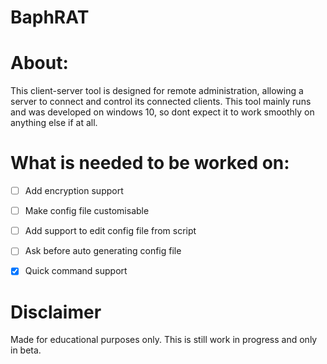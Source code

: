 # BaphRAT


# About:
This client-server tool is designed for remote administration, allowing a server to connect and control its connected clients. 
This tool mainly runs and was developed on windows 10, so dont expect it to work smoothly on anything else if at all.


# What is needed to be worked on:
  - [ ] Add encryption support
  - [ ] Make config file customisable
  - [ ] Add support to edit config file from script
  - [ ] Ask before auto generating config file
  - [x] Quick command support



# Disclaimer
Made for educational purposes only.
This is still work in progress and only in beta.

